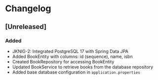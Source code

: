 # Changelog

## [Unreleased]
### Added
- JKNIG-2: Integrated PostgreSQL 17 with Spring Data JPA
- Added BookEntity with columns: id (sequence), name, isbn
- Created BookRepository for accessing BookEntity
- Updated BookService to retrieve books from the database repository
- Added base database configuration in `application.properties`
